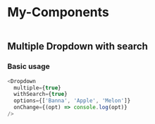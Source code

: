 # My-Components

``` bash

```

##  Multiple Dropdown with search

### Basic usage

```javascript
<Dropdown 
  multiple={true} 
  withSearch={true} 
  options={['Banna', 'Apple', 'Melon']} 
  onChange={(opt) => console.log(opt)} 
/>
```